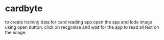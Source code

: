 # cardbyte
to create training data for card reading app
open the app and lode image using open button.
click on recgonise and wait for the app to read all text on the image.
